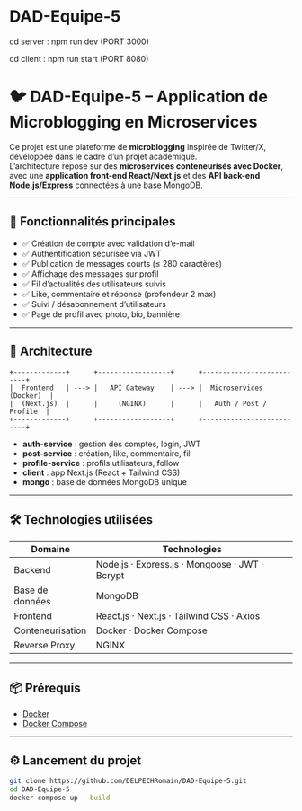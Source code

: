 # DAD-Equipe-5

cd server : npm  run dev 
(PORT 3000)


cd client : npm run start
(PORT 8080)
# 🐦 DAD-Equipe-5 – Application de Microblogging en Microservices

Ce projet est une plateforme de **microblogging** inspirée de Twitter/X, développée dans le cadre d’un projet académique.  
L’architecture repose sur des **microservices conteneurisés avec Docker**, avec une **application front-end React/Next.js** et des **API back-end Node.js/Express** connectées à une base MongoDB.

---

## 🚀 Fonctionnalités principales

- ✅ Création de compte avec validation d’e-mail  
- ✅ Authentification sécurisée via JWT  
- ✅ Publication de messages courts (≤ 280 caractères)  
- ✅ Affichage des messages sur profil  
- ✅ Fil d’actualités des utilisateurs suivis  
- ✅ Like, commentaire et réponse (profondeur 2 max)  
- ✅ Suivi / désabonnement d’utilisateurs  
- ✅ Page de profil avec photo, bio, bannière  

---

## 🧱 Architecture

    +-------------+      +------------------+      +--------------------------+
    |  Frontend   | ---> |   API Gateway    | ---> |  Microservices (Docker)  |
    |  (Next.js)  |      |     (NGINX)      |      |   Auth / Post / Profile  |
    +-------------+      +------------------+      +--------------------------+

- **auth-service** : gestion des comptes, login, JWT  
- **post-service** : création, like, commentaire, fil  
- **profile-service** : profils utilisateurs, follow  
- **client** : app Next.js (React + Tailwind CSS)  
- **mongo** : base de données MongoDB unique  

---

## 🛠️ Technologies utilisées

| Domaine          | Technologies                                           |
|------------------|--------------------------------------------------------|
| Backend          | Node.js · Express.js · Mongoose · JWT · Bcrypt         |
| Base de données  | MongoDB                                                |
| Frontend         | React.js · Next.js · Tailwind CSS · Axios              |
| Conteneurisation | Docker · Docker Compose                                |
| Reverse Proxy    | NGINX                                                  |

---

## 📦 Prérequis

- [Docker](https://www.docker.com/)  
- [Docker Compose](https://docs.docker.com/compose/)

---

## ⚙️ Lancement du projet

```bash
git clone https://github.com/DELPECHRomain/DAD-Equipe-5.git
cd DAD-Equipe-5
docker-compose up --build
